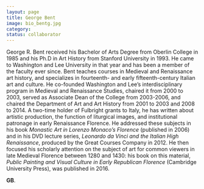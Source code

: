 ```yaml
---
layout: page
title: George Bent
image: bio_bentg.jpg
category:
status: collaborator
---
```


George R. Bent received his Bachelor of Arts Degree from Oberlin College in 1985 and his Ph.D in Art History from Stanford University in 1993. He came to Washington and Lee University in that year and has been a member of the faculty ever since. Bent teaches courses in Medieval and Renaissance art history, and specializes in fourteenth- and early fifteenth-century Italian art and culture. He co-founded Washington and Lee’s interdisciplinary program in Medieval and Renaissance Studies, chaired it from 2000 to 2003, served as Associate Dean of the College from 2003-2006, and chaired the Department of Art and Art History from 2001 to 2003 and 2008 to 2014. A two-time holder of Fulbright grants to Italy, he has written about artistic production, the function of liturgical images, and institutional patronage in early Renaissance Florence. He addressed these subjects in his book *Monastic Art in Lorenzo Monaco’s Florence* (published in 2006) and in his DVD lecture series, *Leonardo da Vinci and the Italian High Renaissance*, produced by the Great Courses Company in 2012. He then focused his scholarly attention on the subject of art for common viewers in late Medieval Florence between 1280 and 1430: his book on this material, *Public Painting and Visual Culture in Early Republican Florence* (Cambridge University Press), was published in 2016.

__GB__.
